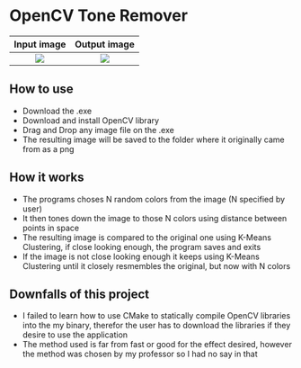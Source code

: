 # OpenCV Tone Remover

| Input image |  Output image |
:-------------------------:|:-------------------------:
![](https://github.com/MintzyG/ToneRemover-OpenCV/blob/master/InputImage.jpg)  |  ![](https://github.com/MintzyG/ToneRemover-OpenCV/blob/master/ToneChangerOutput.png)

## How to use
  - Download the .exe
  - Download and install OpenCV library
  - Drag and Drop any image file on the .exe
  - The resulting image will be saved to the folder where it originally came from as a png

## How it works
  - The programs choses N random colors from the image (N specified by user)
  - It then tones down the image to those N colors using distance between points in space
  - The resulting image is compared to the original one using K-Means Clustering, if close looking enough, the program saves and exits
  - If the image is not close looking enough it keeps using K-Means Clustering until it closely resmembles the original, but now with N colors

## Downfalls of this project
  - I failed to learn how to use CMake to statically compile OpenCV libraries into the my binary, therefor the user has to download the libraries if they desire to use the application
  - The method used is far from fast or good for the effect desired, however the method was chosen by my professor so I had no say in that
